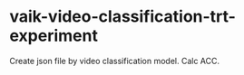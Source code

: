 # vaik-video-classification-trt-experiment
Create json file by video classification model. Calc ACC.
